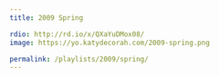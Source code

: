 ```yaml
---
title: 2009 Spring

rdio: http://rd.io/x/QXaYuDMox08/
image: https://yo.katydecorah.com/2009-spring.png

permalink: /playlists/2009/spring/
---
```

